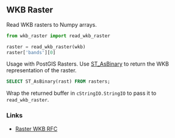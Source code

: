 ## WKB Raster

Read WKB rasters to Numpy arrays.

```python
from wkb_raster import read_wkb_raster

raster = read_wkb_raster(wkb)
raster['bands'][0]
```

Usage with PostGIS Rasters. Use [ST_AsBinary](http://postgis.net/docs/manual-dev/RT_ST_AsBinary.html)
to return the WKB representation of the raster.

```sql
SELECT ST_AsBinary(rast) FROM rasters;
```

Wrap the returned buffer in `cStringIO.StringIO` to pass it to `read_wkb_raster`.

### Links

- [Raster WKB RFC](http://trac.osgeo.org/postgis/browser/trunk/raster/doc/RFC2-WellKnownBinaryFormat)